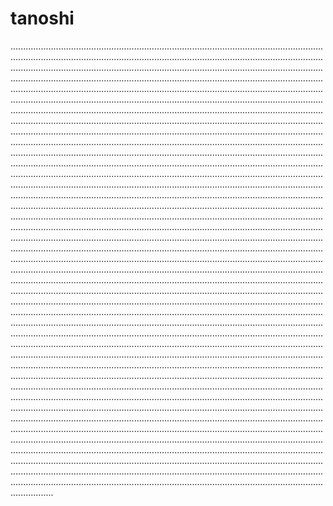 # tanoshi
.........................................................................................................................................................................................................................................................................................................................................................................................................................................................................................................................................................................................................................................................................................................................................................................................................................................................................................................................................................................................................................................................................................................................................................................................................................................................................................................................................................................................................................................................................................................................................................................................................................................................................................................................................................................................................................................................................................................................................................................................................................................................................................................................................................................................................................................................................................................................................................................................................................................................................................................................................................................................................................................................................................................................................................................................................................................................................................................................................................................................................................................................................................................................................................................................................................................................................................................................................................................................................................................................................................................................................................................................................................................................................................................................................................................................................................................................................................................................................................................................................................................................................................................................................................................................................................................................................................................................................................................................................................................................................................................................................................................................................................................................................................................................................................................................................................................................................................................................................................................................................................................................................................................................................................................................................................................................................................................................................................................................................................................